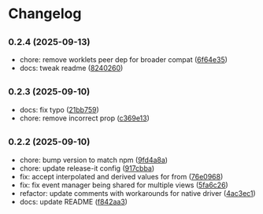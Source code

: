 # Changelog

## <small>0.2.4 (2025-09-13)</small>

* chore: remove worklets peer dep for broader compat ([6f64e35](https://github.com/satya164/react-native-animated-observer/commit/6f64e35))
* docs: tweak readme ([8240260](https://github.com/satya164/react-native-animated-observer/commit/8240260))

## <small>0.2.3 (2025-09-10)</small>

* docs: fix typo ([21bb759](https://github.com/satya164/react-native-animated-observer/commit/21bb759))
* chore: remove incorrect prop ([c369e13](https://github.com/satya164/react-native-animated-observer/commit/c369e13))

## <small>0.2.2 (2025-09-10)</small>

* chore: bump version to match npm ([9fd4a8a](https://github.com/satya164/react-native-animated-observer/commit/9fd4a8a))
* chore: update release-it config ([917cbba](https://github.com/satya164/react-native-animated-observer/commit/917cbba))
* fix: accept interpolated and derived values for from ([76e0968](https://github.com/satya164/react-native-animated-observer/commit/76e0968))
* fix: fix event manager being shared for multiple views ([5fa6c26](https://github.com/satya164/react-native-animated-observer/commit/5fa6c26))
* refactor: update comments with workarounds for native driver ([4ac3ec1](https://github.com/satya164/react-native-animated-observer/commit/4ac3ec1))
* docs: update README ([f842aa3](https://github.com/satya164/react-native-animated-observer/commit/f842aa3))
